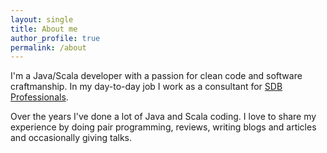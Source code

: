 ```yaml
---
layout: single
title: About me
author_profile: true
permalink: /about
---
```

I'm a Java/Scala developer with a passion for clean code and software craftmanship. 
In my day-to-day job I work as a consultant for [SDB Professionals](https://sdbjava.nl/).

Over the years I've done a lot of Java and Scala coding.
I love to share my experience by doing pair programming, reviews, writing blogs and articles and occasionally giving talks.